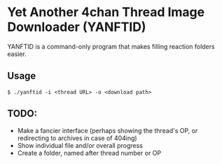 Yet Another 4chan Thread Image Downloader (YANFTID)
=======

YANFTID is a command-only program that makes filling reaction folders easier.

Usage
------

`$ ./yanftid -i <thread URL> -o <download path>`


TODO:
------

* Make a fancier interface (perhaps showing the thread's OP, or redirecting to archives in case of 404ing)
* Show individual file and/or overall progress
* Create a folder, named after thread number or OP
